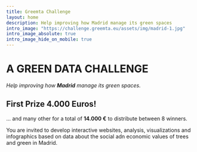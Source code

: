 ```yaml
---
title: Greemta Challenge
layout: home
description: Help improving how Madrid manage its green spaces
intro_image: "https://challenge.greemta.eu/assets/img/madrid-1.jpg"
intro_image_absolute: true
intro_image_hide_on_mobile: true
---
```


# A GREEN DATA CHALLENGE
*Help improving how **Madrid** manage its green spaces.*

## First Prize 4.000 Euros!
... and many other for a total of **14.000 &euro;** to distribute between 8 winners.

You are invited to develop interactive websites, analysis, visualizations and infographics based on data about the social adn economic values of trees and green in Madrid.
